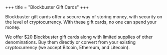 +++
title = "Blockbuster Gift Cards"
+++

Blockbuster gift cards offer a secure way of storing money, with security on the level of cryptocurrency. With these gift cards, no one can spend your money.

We offer $20 Blockbuster gift cards along with limited supplies of other denominations. Buy them directly or convert from your existing cryptocurrency (we accept Bitcoin, Ethereum, and Litecoin).